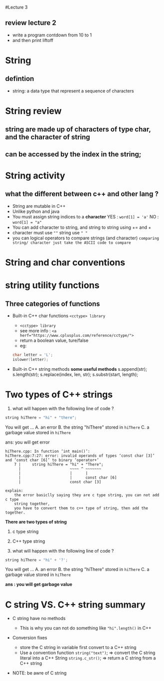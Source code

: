 #Lecture 3
## review lecture 2
 * write a program  contdown from 10 to 1 
 * and then print liftoff



# String
## defintion
* string: a data type that represent a sequence of characters

# String review
## string are made up of characters of type char, and the character of string
## can be accessed by the index in the string;

# String activity
## what the different between c++ and  other lang ?

* String are mutable in C++
* Unlike python and java
* You must assign string indices to a **character**
YES : `word[1] = 'a'`
NO : `word[1] = "a"`
* You can add character to string, and string to string using += and + 
* character must use `""` string use `" "` 
* you can logical operators to compare strings (and character)
`comparing string/ character just take the ASCII code to compare`



# String and char conventions


# string utility functions

## Three categories of functions
* Built-in C++ char functions `<cctype> library`
    * `<cctype> library`
    * see more info : `<a herf="https://www.cplusplus.com/reference/cctype/">`
    * return a boolean value, ture/false
    * eg:
    ```c++
    char letter = 'L';
    islower(letter);
    ```

* Built-in C++ string methods
**some useful methods**
s.append(str);
s.length(str);
s.replace(index, len, str);
s.substr(start, length);


# Two types of C++ strings
1. what will happen with the following  line of code ?
```C++
string hiThere = "hi" + "there";
```
You will get ...
A. an error
B. the string "hiThere" stored in `hiThere`
C. a garbage value stored in `hiThere`

ans: you will  get error
```
hiThere.cpp: In function ‘int main()’:
hiThere.cpp:7:27: error: invalid operands of types ‘const char [3]’ and ‘const char [6]’ to binary ‘operator+’
    7 |     string hiThere = "hi" + "There";
      |                      ~~~~ ^ ~~~~~~~
      |                      |      |
      |                      |      const char [6]
      |                      const char [3]

explain: 
    the error basiclly saying they are c type string, you can not add c type 
    string together,
    you have to convert them to c++ type of string, then add the together.
```

**There are two types of string**
1. c type string
2. C++ type string



1. what will happen with the following  line of code ?
```C++
string hiThere = "hi" + '?';
```
You will get ...
A. an error
B. the string "hiThere" stored in `hiThere`
C. a garbage value stored in `hiThere`

**ans : you will get garbage value**

# C string VS. C++ string summary
* C string have no methods
    * This is why you can not do something like `"hi".length()` in C++ 
* Conversion fixes
    * store the C string  in variable first convert to a C++ string
    * Use a convention function
    `string("text")`; => convert the C string literal into a C++ String
    `string.c_str()`; => return a C string from a C++ string

* NOTE: be awre of C string


















